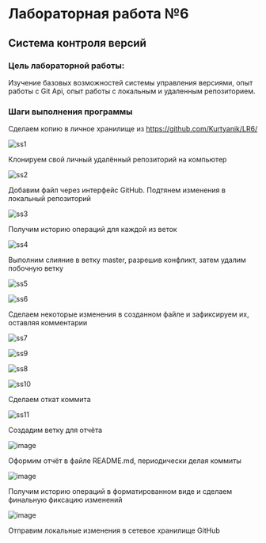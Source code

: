 # Лабораторная работа №6
## Система контроля версий
### Цель лабораторной работы:
Изучение базовых возможностей системы управления версиями, опыт работы с Git Api, опыт работы с локальным и удаленным репозиторием.
### Шаги выполнения программы
Сделаем копию в личное хранилище из https://github.com/Kurtyanik/LR6/

![ss1](https://user-images.githubusercontent.com/117043174/199977556-00154d47-d68e-453f-96f6-d23f15596cea.jpg)

Клонируем свой личный удалённый репозиторий на компьютер

![ss2](https://user-images.githubusercontent.com/117043174/199977805-695295ea-a4ec-4349-a195-84b6a00b5c70.jpg)

Добавим файл через интерфейс GitHub. Подтянем изменения в локальный репозиторий

![ss3](https://user-images.githubusercontent.com/117043174/199977917-da691886-1a58-437f-a85f-78560586a8f9.jpg)

Получим историю операций для каждой из веток

![ss4](https://user-images.githubusercontent.com/117043174/199977997-ac9868bc-818a-4207-a32d-5125ded28170.jpg)

Выполним слияние в ветку master, разрешив конфликт, затем удалим побочную ветку

![ss5](https://user-images.githubusercontent.com/117043174/199978073-ce99fe84-08f5-45e8-8a5b-597e28f3749c.jpg)

![ss6](https://user-images.githubusercontent.com/117043174/199978143-8c8d0b47-fa83-4bd0-b106-72028d95b7a2.jpg)

Сделаем некоторые изменения в созданном файле и зафиксируем их, оставляя комментарии

![ss7](https://user-images.githubusercontent.com/117043174/199978220-4ac677a1-3f68-45ec-acac-ea388a210615.jpg)

![ss9](https://user-images.githubusercontent.com/117043174/199978231-0b75caba-4816-4311-86ab-f0a95ad0760f.jpg)

![ss8](https://user-images.githubusercontent.com/117043174/199978236-87b4ecf3-51be-4369-83c7-d6764bec865a.jpg)

![ss10](https://user-images.githubusercontent.com/117043174/199978249-6d131f67-ca02-444e-a6de-3ce2b716a994.jpg)

Сделаем откат коммита

![ss11](https://user-images.githubusercontent.com/117043174/199978430-0c9df779-7459-4a2b-93ec-f66fb3e68a82.jpg)

Создадим ветку для отчёта

![image](https://user-images.githubusercontent.com/117043174/199978495-877ea5b5-c4ad-4b3d-9aa3-1d55d5d5d0e5.png)

Оформим отчёт в файле README.md, периодически делая коммиты

![image](https://user-images.githubusercontent.com/117043174/199978768-3b084446-437a-421a-a83f-e0e70ac997b7.png)

Получим историю операций в форматированном виде и сделаем финальную фиксацию изменений

![image](https://user-images.githubusercontent.com/117043174/199978910-b23d9602-5177-4028-9e85-f3d9c5982ec7.png)

Отправим локальные изменения в сетевое хранилище GitHub
